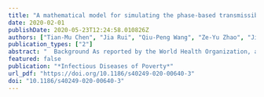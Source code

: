 ```yaml
---
title: "A mathematical model for simulating the phase-based transmissibility of a novel coronavirus"
date: 2020-02-01
publishDate: 2020-05-23T12:24:58.010826Z
authors: ["Tian-Mu Chen", "Jia Rui", "Qiu-Peng Wang", "Ze-Yu Zhao", "Jing-An Cui", "Ling Yin"]
publication_types: ["2"]
abstract: "  Background As reported by the World Health Organization, a novel coronavirus (2019-nCoV) was identified as the causative virus of Wuhan pneumonia of unknown etiology by Chinese authorities on 7 January, 2020. The virus was named as severe acute respiratory syndrome coronavirus 2 (SARS-CoV-2) by International Committee on Taxonomy of Viruses on 11 February, 2020. This study aimed to develop a mathematical model for calculating the transmissibility of the virus.   Methods In this study, we developed a Bats-Hosts-Reservoir-People transmission network model for simulating the potential transmission from the infection source (probably be bats) to the human infection. Since the Bats-Hosts-Reservoir network was hard to explore clearly and public concerns were focusing on the transmission from Huanan Seafood Wholesale Market (reservoir) to people, we simplified the model as Reservoir-People (RP) transmission network model. The next generation matrix approach was adopted to calculate the basic reproduction number (textitRtextsubscript0) from the RP model to assess the transmissibility of the SARS-CoV-2.   Results The value of textitRtextsubscript0 was estimated of 2.30 from reservoir to person and 3.58 from person to person which means that the expected number of secondary infections that result from introducing a single infected individual into an otherwise susceptible population was 3.58.   Conclusions Our model showed that the transmissibility of SARS-CoV-2 was higher than the Middle East respiratory syndrome in the Middle East countries, similar to severe acute respiratory syndrome, but lower than MERS in the Republic of Korea.  "
featured: false
publication: "*Infectious Diseases of Poverty*"
url_pdf: "https://doi.org/10.1186/s40249-020-00640-3"
doi: "10.1186/s40249-020-00640-3"
---
```


